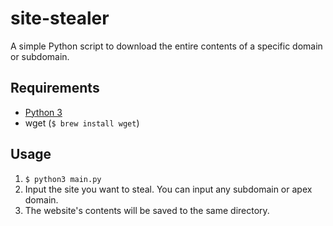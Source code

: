 # site-stealer

A simple Python script to download the entire contents of a specific domain or subdomain.

## Requirements

* [Python 3](https://www.python.org/downloads/)
* wget (`$ brew install wget`)

## Usage

1. `$ python3 main.py`
2. Input the site you want to steal. You can input any subdomain or apex domain.
3. The website's contents will be saved to the same directory.